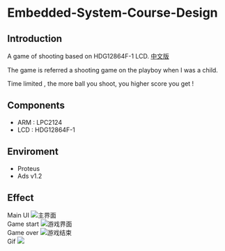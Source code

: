 # Embedded-System-Course-Design

## Introduction

A game of shooting based on HDG12864F-1 LCD. [中文版](https://github.com/liufushihai/Embedded-System-Course-Design/blob/master/README-zh.md)  <br>

The game is referred a shooting game on the playboy when I was a child.<br>

Time limited , the more ball you shoot, you higher score you get ! 

## Components

- ARM : LPC2124
- LCD : HDG12864F-1

## Enviroment

- Proteus
- Ads v1.2

## Effect

Main UI
![主界面](https://github.com/liufushihai/Embedded-System-Course-Design/blob/master/Images/1.png)  
Game start
![游戏界面](https://github.com/liufushihai/Embedded-System-Course-Design/blob/master/Images/2.png)  
Game over
![游戏结束](https://github.com/liufushihai/Embedded-System-Course-Design/blob/master/Images/3.png)  
Gif
![](https://github.com/liufushihai/Embedded-System-Course-Design/blob/master/Images/show.gif)  